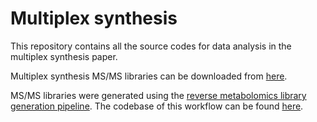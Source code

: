 # Multiplex synthesis

This repository contains all the source codes for data analysis in the multiplex synthesis paper.

Multiplex synthesis MS/MS libraries can be downloaded from [here](https://external.gnps2.org/gnpslibrary).

MS/MS libraries were generated using the [reverse metabolomics library generation pipeline](https://gnps2.org/workflowinput?workflowname=reverse_metabolomics_create_library_workflow). The codebase of this workflow can be found [here](https://github.com/Wang-Bioinformatics-Lab/Reverse_metabolomics_library_generation).
